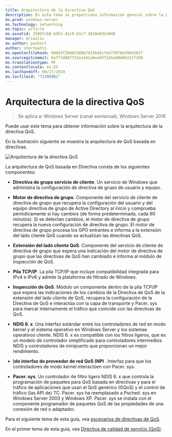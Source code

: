 ```yaml
---
title: Arquitectura de la directiva QoS
description: En este tema se proporciona información general sobre la Directiva de calidad de servicio (QoS), que permite usar directiva de grupo para priorizar el ancho de banda del tráfico de red de aplicaciones y servicios específicos en Windows Server 2016.
ms.prod: windows-server
ms.technology: networking
ms.topic: article
ms.assetid: 25097cb8-b9b1-41c9-b3c7-3610a032e0d8
manager: brianlic
ms.author: pashort
author: shortpatti
ms.openlocfilehash: 609d3f28465380b7d15648cfeb73070a39b9362f
ms.sourcegitcommit: 6aff3d88ff22ea141a6ea6572a5ad8dd6321f199
ms.translationtype: MT
ms.contentlocale: es-ES
ms.lasthandoff: 09/27/2019
ms.locfileid: "71395982"
---
```

# <a name="qos-policy-architecture"></a>Arquitectura de la directiva QoS

>Se aplica a: Windows Server (canal semianual), Windows Server 2016

Puede usar este tema para obtener información sobre la arquitectura de la directiva QoS.

En la ilustración siguiente se muestra la arquitectura de QoS basada en directivas.

![Arquitectura de la directiva QoS](../../media/QoS/QoS-Policy-Architecture.jpg)

La arquitectura de QoS basada en Directiva consta de los siguientes componentes:

- **Directiva de grupo servicio de cliente**. Un servicio de Windows que administra la configuración de directiva de grupo de usuario y equipo.

- **Motor de directiva de grupo**. Componente del servicio de cliente de directiva de grupo que recupera la configuración del usuario y del equipo directiva de grupo de Active Directory al inicio y comprueba periódicamente si hay cambios \(de forma predeterminada, cada 90 minutos\). Si se detectan cambios, el motor de directiva de grupo recupera la nueva configuración de directiva de grupo. El motor de directiva de grupo procesa los GPO entrantes e informa a la extensión del lado cliente QoS cuando se actualizan las directivas QoS.

- **Extensión del lado cliente QoS**. Componente del servicio de cliente de directiva de grupo que espera una indicación del motor de directiva de grupo que las directivas de QoS han cambiado e informa al módulo de inspección de QoS.

- **Pila TCP/IP**. La pila TCP/IP que incluye compatibilidad integrada para IPv4 e IPv6 y admite la plataforma de filtrado de Windows. 

- **Inspección de QoS**. Módulo un componente dentro de la pila TCP/IP que espera las indicaciones de los cambios de la Directiva de QoS de la extensión del lado cliente de QoS, recupera la configuración de la Directiva de QoS e interactúa con la capa de transporte y Pacer. sys para marcar internamente el tráfico que coincide con las directivas de QoS.

- **NDIS 6. x**. Una interfaz estándar entre los controladores de red en modo kernel y el sistema operativo en Windows Server y los sistemas operativos cliente. NDIS 6. x es compatible con los filtros ligeros, que es un modelo de controlador simplificado para controladores intermedios NDIS y controladores de minipuerto que proporcionan un mejor rendimiento.

- **\)de interfaz de proveedor de red QoS \(NPI** . Interfaz para que los controladores de modo kernel interactúen con Pacer. sys.

- **Pacer. sys**. Un controlador de filtro ligero NDIS 6. x que controla la programación de paquetes para QoS basada en directivas y para el tráfico de aplicaciones que usan el QoS genérico \(GQoS\) y el control de tráfico \(las API de\) TC. Pacer. sys ha reemplazado a Psched. sys en Windows Server 2003 y Windows XP. Pacer. sys se instala con el componente programador de paquetes QoS de las propiedades de una conexión de red o adaptador.

Para el siguiente tema de esta guía, vea [escenarios de directivas de QoS](qos-policy-scenarios.md).

En el primer tema de esta guía, vea [Directiva de calidad de servicio (QoS)](qos-policy-top.md).

